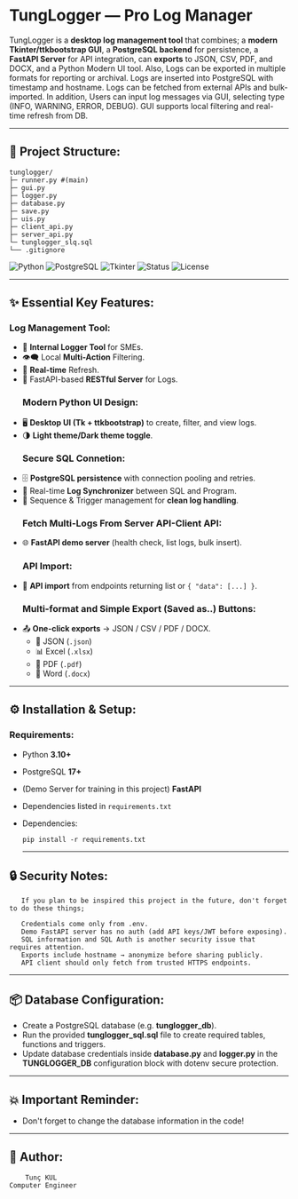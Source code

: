# TungLogger — Pro Log Manager

TungLogger is a **desktop log management tool** that combines; a **modern Tkinter/ttkbootstrap GUI**, a **PostgreSQL backend** for persistence, a **FastAPI Server** for API integration, can **exports** to JSON, CSV, PDF, and DOCX, and a Python Modern UI tool.
Also, Logs can be exported in multiple formats for reporting or archival. Logs are inserted into PostgreSQL with timestamp and hostname. Logs can be fetched from external APIs and bulk-imported. 
In addition, Users can input log messages via GUI, selecting type (INFO, WARNING, ERROR, DEBUG). GUI supports local filtering and real-time refresh from DB.

---

## 📂 Project Structure:

```
tunglogger/
├─ runner.py #(main)
├─ gui.py
├─ logger.py
├─ database.py
├─ save.py
├─ uis.py
├─ client_api.py
├─ server_api.py
└─ tunglogger_slq.sql
└── .gitignore
```
![Python](https://img.shields.io/badge/Python-3.10+-blue?logo=python)
![PostgreSQL](https://img.shields.io/badge/PostgreSQL-Database-blue?logo=postgresql)
![Tkinter](https://img.shields.io/badge/UI-Tkinter-brightgreen?logo=windows)
![Status](https://img.shields.io/badge/Status-Active-success)
![License](https://img.shields.io/badge/License-MIT-lightgrey)

---

## ✨ Essential Key Features:

  ### Log Management Tool:
- 💾 **Internal Logger Tool** for SMEs.
- 👁‍🗨 Local **Multi-Action** Filtering.
- 🔁 **Real-time** Refresh.
- 🔰 FastAPI-based **RESTful Server** for Logs.
  ### Modern Python UI Design:
- 🖥️ **Desktop UI (Tk + ttkbootstrap)** to create, filter, and view logs.
- 🌗 **Light theme/Dark theme toggle**.
  ### Secure SQL Connetion: 
- 🗄️ **PostgreSQL persistence** with connection pooling and retries.
- 📜 Real-time **Log Synchronizer** between SQL and Program.
- 📃 Sequence & Trigger management for **clean log handling**.
  ### Fetch Multi-Logs From Server API-Client API: 
- 🌐 **FastAPI demo server** (health check, list logs, bulk insert).
  ### API Import:  
- 🔗 **API import** from endpoints returning list or `{ "data": [...] }`.
  ### Multi-format and Simple Export (Saved as..) Buttons:  
- 📤 **One-click exports** → JSON / CSV / PDF / DOCX.
  - 📄 JSON  (`.json`)
  - 📊 Excel (`.xlsx`)  
  - 📑 PDF  (`.pdf`)
  - 📝 Word (`.docx`) 

---

## ⚙️ Installation & Setup:

### Requirements:
- Python **3.10+**
- PostgreSQL **17+**
- (Demo Server for training in this project) **FastAPI**
- Dependencies listed in `requirements.txt`
- Dependencies:
  ```
  pip install -r requirements.txt
  ```
  
  ---

## 🔒 Security Notes:
  
  ```
     If you plan to be inspired this project in the future, don't forget to do these things;
     
     Credentials come only from .env.
     Demo FastAPI server has no auth (add API keys/JWT before exposing).
     SQL information and SQL Auth is another security issue that requires attention.
     Exports include hostname → anonymize before sharing publicly.
     API client should only fetch from trusted HTTPS endpoints.
```
     
---

## 📦 Database Configuration:

- Create a PostgreSQL database (e.g. **tunglogger_db**).
- Run the provided **tunglogger_sql.sql** file to create required tables, functions and triggers.
- Update database credentials inside **database.py** and **logger.py** in the **TUNGLOGGER_DB** configuration block with dotenv secure protection.

---

## 💥 Important Reminder:

- Don't forget to change the database information in the code!

---


## 👑 Author:

        Tunç KUL
    Computer Engineer
